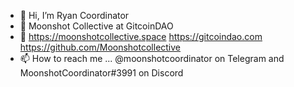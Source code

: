 - 👋 Hi, I’m Ryan Coordinator
- 🌱 Moonshot Collective at GitcoinDAO 
- 👀 https://moonshotcollective.space https://gitcoindao.com https://github.com/Moonshotcollective
- 📫 How to reach me ... @moonshotcoordinator on Telegram and MoonshotCoordinator#3991 on Discord

<!---
MoonshotCoordinator/MoonshotCoordinator is a ✨ special ✨ repository because its `README.md` (this file) appears on your GitHub profile.
You can click the Preview link to take a look at your changes.
--->
